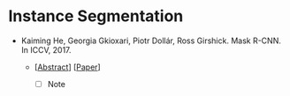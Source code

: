 # Instance Segmentation

- Kaiming He, Georgia Gkioxari, Piotr Dollár, Ross Girshick. Mask R-CNN. In ICCV, 2017.

  - [[Abstract](https://paperswithcode.com/paper/mask-r-cnn)] [[Paper](https://paperswithcode.com/paper/mask-r-cnn)]
    - [ ] Note

  
